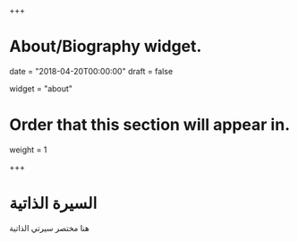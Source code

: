 +++
# About/Biography widget.

date = "2018-04-20T00:00:00"
draft = false

widget = "about"

# Order that this section will appear in.
weight = 1

+++

# السيرة الذاتية

هنا مختصر سيرتي الذاتية